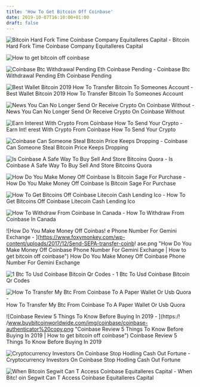 ```yaml
---
title: 'How To Get Bitcoin Off Coinbase'
date: 2019-10-07T16:10:00+01:00
draft: false
---
```


![Bitcoin Hard Fork Time Coinbase Company Equitalleres Capital - ](https://bitcoinexchangeguide.com/wp-content/uploads/2017/10/Coinbase-Bitcoin-Gold-FAQ-696x449.jpg "Bitcoin Hard Fork Time Coinbase Company Equitalleres Capital | How to get bitcoin off coinbase") Bitcoin Hard Fork Time Coinbase Company Equitalleres Capital

![How to get bitcoin off coinbase](http://www.xbt.money/wp-content/uploads/2019/02/Coinbase-wallet-backup-438x330.png "How to get bitcoin off coinbase") 

![Coinbase Btc Withdrawal Pending Eth Coinbase Pending - ](http://wortkuss-verlag.de/img/a040fd7c7623abc13ad32cde1eae7ba3.jpg "Coinbase Btc Withdrawal Pending Eth Coinbase Pending | How to get bitcoin off coinbase") Coinbase Btc Withdrawal Pending Eth Coinbase Pending

![Best Wallet Bitcoin 2019 How To Transfer Bitcoin To Someones Account - ](https://coindiligent.com/wp-content/uploads/2019/03/deposit-fiat-on-coinbase-1024x568.png "Best Wallet Bitcoin 2019 How To Transfer Bitcoin To Someones Account | How to get bitcoin off coinbase") Best Wallet Bitcoin 2019 How To Transfer Bitcoin To Someones Account

![News You Can No Longer Send Or Receive Crypto On Coinbase Without - ](https://i.redd.it/njdwzce61gx01.jpg "News You Can No Longer Send Or Receive Crypto On Coinbase Without | How to get bitcoin off coinbase") News You Can No Longer Send Or Receive Crypto On Coinbase Without

![Earn Interest With Crypto From Coinbase How To Send Your Crypto - ](https://blockfi.com/wp-content/uploads/2019/04/buybtc_debit.png "Earn Interest With Crypto From Coinbase How To Se!   nd Your Crypto | How to get bitcoin off coinbase") Earn Int! erest With Crypto From Coinbase How To Send Your Crypto

![Coinbase Can Someone Steal Bitcoin Price Keeps Dropping - ](https://howto.coincheckup.com/wp-content/uploads/2018/07/Screen-Shot-2018-04-06-at-7.38.20-PM.png "Coinbase Can Someone Steal Bitcoin Price Keeps Dropping | How to get bitcoin off coinbase") Coinbase Can Someone Steal Bitcoin Price Keeps Dropping

![Is Coinbase A Safe Way To Buy Sell And Store Bitcoins Quora - ](https://qph.fs.quoracdn.net/main-qimg-96f3952145702003c2924fa5db640f58 "Is Coinbase A Safe Way To Buy Sell And Store Bitcoins Quora | How to get bitcoin off coinbase") Is Coinbase A Safe Way To Buy Sell And Store Bitcoins Quora

![How Do You Make Money Off Coinbase Is Bitcoin Sage For Purchase - ](https://i.redd.it/uybgkhgnbq701.jpg "How!    Do You Make Money Off Coinbase Is Bitcoin Sage For Purchase | How to get bitcoin off coinbase") How Do You Make Money Off Coinbase Is Bitcoin Sage For Purchase

![How To Get Bitcoins Off Coinbase Litecoin Cash Lending Ico - ](https://3.bp.blogspot.com/-pDR_gEYvJEQ/WjkptGVHoyI/AAAAAAAAEbU/7bVgmzkPXPMszzr1Xy3I0CfvXk4TwMzFwCLcBGAs/s1600/Crypterium.JPG "How To Get Bitcoins Off Coinbase Litecoin Cash Lending Ico | How to get bitcoin off coinbase") How To Get Bitcoins Off Coinbase Litecoin Cash Lending Ico

![How To Withdraw From Coinbase In Canada - ](https://i.ytimg.com/vi/ciC-5PaoLe0/maxresdefault.jpg "How To Withdraw From Coinbase In Canada | How to get bitcoin off coinbase") How To Withdraw From Coinbase In Canada

![How Do You Make Money Off Coinbas!   e Phone Number For Gemini Exchange - ](https://www.foxymonkey.com/wp-content/uploads/2017/12/Send-SEPA-transfer-coinb!   ase.png "How Do You Make Money Off Coinbase Phone Number For Gemini Exchange | How to get bitcoin off coinbase") How Do You Make Money Off Coinbase Phone Number For Gemini Exchange

![1 Btc To Usd Coinbase Bitcoin Qr Codes - ](https://cashforgoldandcoins2.com/wp-content/uploads/parser/send-bitcoin-from-coinbase-1.png "1 Btc To Usd Coinbase Bitcoin Qr Codes | How to get bitcoin off coinbase") 1 Btc To Usd Coinbase Bitcoin Qr Codes

![How To Transfer My Btc From Coinbase To A Paper Wallet Or Usb Quora - ](https://qph.fs.quoracdn.net/main-qimg-1ad004f0ffd2c1337f58c4cafff041c1.webp "How To Transfer My Btc From Coinbase To A Paper Wallet Or Usb Quora | How to get bitcoin off coinbase") How To Transfer My Btc From Coinbase To A Paper Wallet Or Usb Quora

![Coinbase Review 5 Things To Know Before Buying In 2019 - ](https:/!   /www.buybitcoinworldwide.com/img/coinbase/coinbase-authenticator%20copy.png "Coinbase Review 5 Things To Know Before Buying In 2019 | How to get bitcoin off coinbase") Coinbase Review 5 Things To Know Before Buying In 2019

![Cryptocurrency Investors On Coinbase Stop Hodling Cash Out Fortune - ](https://content.fortune.com/wp-content/uploads/2018/06/coinbase-txn-flows-chime.jpg "Cryptocurrency Investors On Coinbase Stop Hodling Cash Out Fortune | How to get bitcoin off coinbase") Cryptocurrency Investors On Coinbase Stop Hodling Cash Out Fortune

![When Bitcoin Segwit Can T Access Coinbase Equitalleres Capital - ](https://steemitimages.com/DQmZgfJ5u9DBXgvay9aEzRuyfUh663yKSYeyT4LDG34wAm4/image.png "When Bitcoin Segwit Can T Access Coinbas!   e Equitalleres Capital | How to get bitcoin off coinbase") When Bitc! oin Segwit Can T Access Coinbase Equitalleres Capital